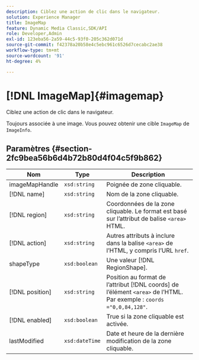 ```yaml
---
description: Ciblez une action de clic dans le navigateur.
solution: Experience Manager
title: ImageMap
feature: Dynamic Media Classic,SDK/API
role: Developer,Admin
exl-id: 123eba56-2a59-44c5-93f0-205c362d071d
source-git-commit: f42378a20b58e4c5ebc961c6526d7cecabc2ae38
workflow-type: tm+mt
source-wordcount: '91'
ht-degree: 4%

---
```


# [!DNL ImageMap]{#imagemap}

Ciblez une action de clic dans le navigateur.

Toujours associée à une image. Vous pouvez obtenir une cible `ImageMap` de `ImageInfo`.

## Paramètres {#section-2fc9bea56b6d4b72b80d4f04c5f9b862}

| Nom | Type | Description |
|---|---|---|
| imageMapHandle | `xsd:string` | Poignée de zone cliquable. |
| [!DNL name] | `xsd:string` | Nom de la zone cliquable. |
| [!DNL region] | `xsd:string` | Coordonnées de la zone cliquable. Le format est basé sur l’attribut de balise `<area>` HTML. |
| [!DNL action] | `xsd:string` | Autres attributs à inclure dans la balise `<area>` de l’HTML, y compris l’URL `href`. |
| shapeType | `xsd:boolean` | Une valeur [!DNL RegionShape]. |
| [!DNL position] | `xsd:string` | Position au format de l’attribut [!DNL coords] de l’élément `<area>` de l’HTML. Par exemple : `coords ="0,0,84,128"`. |
| [!DNL enabled] | `xsd:boolean` | True si la zone cliquable est activée. |
| lastModified | `xsd:dateTime` | Date et heure de la dernière modification de la zone cliquable. |
